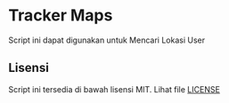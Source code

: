 # Tracker Maps

Script ini dapat digunakan untuk Mencari Lokasi User


## Lisensi
Script ini tersedia di bawah lisensi MIT. Lihat file [LICENSE](LICENSE)
